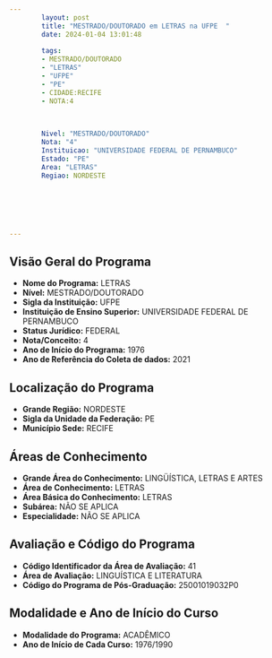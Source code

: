 ```yaml
---
        layout: post
        title: "MESTRADO/DOUTORADO em LETRAS na UFPE  "
        date: 2024-01-04 13:01:48
     
        tags:
        - MESTRADO/DOUTORADO
        - "LETRAS"
        - "UFPE"
        - "PE"
        - CIDADE:RECIFE
        - NOTA:4
        
       

        Nivel: "MESTRADO/DOUTORADO"
        Nota: "4"
        Instituicao: "UNIVERSIDADE FEDERAL DE PERNAMBUCO"
        Estado: "PE"
        Area: "LETRAS"
        Regiao: NORDESTE
        
        
        
        
        
        
---
```

## Visão Geral do Programa
- **Nome do Programa:** LETRAS
- **Nível:** MESTRADO/DOUTORADO
- **Sigla da Instituição:** UFPE
- **Instituição de Ensino Superior:** UNIVERSIDADE FEDERAL DE PERNAMBUCO
- **Status Jurídico:** FEDERAL
- **Nota/Conceito:** 4
- **Ano de Início do Programa:** 1976
- **Ano de Referência do Coleta de dados:** 2021

## Localização do Programa
- **Grande Região:** NORDESTE
- **Sigla da Unidade da Federação:** PE
- **Município Sede:** RECIFE

## Áreas de Conhecimento
- **Grande Área do Conhecimento:** LINGÜÍSTICA, LETRAS E ARTES
- **Área de Conhecimento:** LETRAS
- **Área Básica do Conhecimento:** LETRAS
- **Subárea:** NÃO SE APLICA
- **Especialidade:** NÃO SE APLICA

## Avaliação e Código do Programa
- **Código Identificador da Área de Avaliação:** 41
- **Área de Avaliação:** LINGUÍSTICA E LITERATURA
- **Código do Programa de Pós-Graduação:** 25001019032P0


## Modalidade e Ano de Início do Curso
- **Modalidade do Programa:** ACADÊMICO
- **Ano de Início de Cada Curso:** 1976/1990
